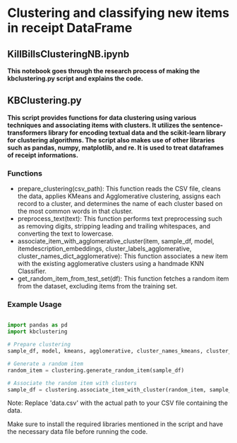 # Clustering and classifying new items in receipt DataFrame

## KillBillsClusteringNB.ipynb

**This notebook goes through the research process of making the kbclustering.py script and explains the code.**

## KBClustering.py

**This script provides functions for data clustering using various techniques and associating items with clusters. It utilizes the sentence-transformers library for encoding textual data and the scikit-learn library for clustering algorithms. The script also makes use of other libraries such as pandas, numpy, matplotlib, and re. It is used to treat dataframes of receipt informations.**

### Functions

- prepare_clustering(csv_path): This function reads the CSV file, cleans the data, applies KMeans and Agglomerative clustering, assigns each record to a cluster, and determines the name of each cluster based on the most common words in that cluster.
- preprocess_text(text): This function performs text preprocessing such as removing digits, stripping leading and trailing whitespaces, and converting the text to lowercase.
- associate_item_with_agglomerative_cluster(item, sample_df, model, itemdescription_embeddings, cluster_labels_agglomerative, cluster_names_dict_agglomerative): This function associates a new item with the existing agglomerative clusters using a handmade KNN Classifier.
- get_random_item_from_test_set(df): This function fetches a random item from the dataset, excluding items from the training set.

### Example Usage

```python 

import pandas as pd
import kbclustering

# Prepare clustering
sample_df, model, kmeans, agglomerative, cluster_names_kmeans, cluster_names_agglomerative = clustering.prepare_clustering('data.csv')

# Generate a random item
random_item = clustering.generate_random_item(sample_df)

# Associate the random item with clusters
sample_df = clustering.associate_item_with_cluster(random_item, sample_df, model, kmeans, agglomerative)

```

Note: Replace 'data.csv' with the actual path to your CSV file containing the data.

Make sure to install the required libraries mentioned in the script and have the necessary data file before running the code.

